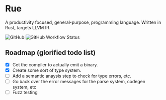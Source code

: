 # Rue

A productivity focused, general-purpose, programming language. Written in Rust, targets LLVM IR.

![GitHub](https://img.shields.io/github/license/bassj/rue?style=flat-square)
![GitHub Workflow Status](https://img.shields.io/github/actions/workflow/status/bassj/rue/rust.yml?style=flat-square)

## Roadmap (glorified todo list)
 
 * [X] Get the compiler to actually emit a binary.
 * [X] Create some sort of type system.
 * [ ] Add a semantic anaysis step to check for type errors, etc.
 * [ ] Go back over the error messages for the parse system, codegen system, etc
 * [ ] Fuzz testing
